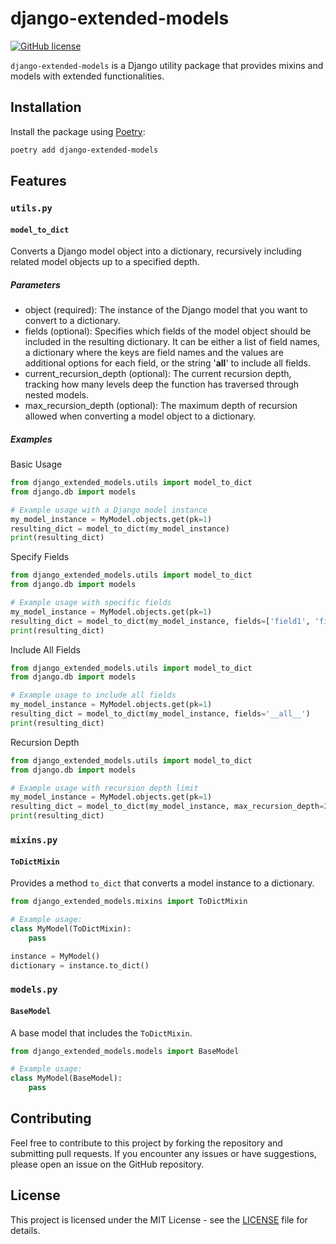 
# django-extended-models

[![GitHub license](https://img.shields.io/badge/license-MIT-blue.svg)](https://github.com/EChachati/django-extended-models/blob/master/LICENSE)

`django-extended-models` is a Django utility package that provides mixins and models with extended functionalities.

## Installation

Install the package using [Poetry](https://python-poetry.org/):

```bash
poetry add django-extended-models
```

## Features

### `utils.py`

#### `model_to_dict`

Converts a Django model object into a dictionary, recursively including related model objects up to a specified depth.

##### Parameters

- object (required): The instance of the Django model that you want to convert to a dictionary.
- fields (optional): Specifies which fields of the model object should be included in the resulting dictionary. It can be either a list of field names, a dictionary where the keys are field names and the values are additional options for each field, or the string '__all__' to include all fields.
- current_recursion_depth (optional): The current recursion depth, tracking how many levels deep the function has traversed through nested models.
- max_recursion_depth (optional): The maximum depth of recursion allowed when converting a model object to a dictionary.

##### Examples

Basic Usage

```python
from django_extended_models.utils import model_to_dict
from django.db import models

# Example usage with a Django model instance
my_model_instance = MyModel.objects.get(pk=1)
resulting_dict = model_to_dict(my_model_instance)
print(resulting_dict)
```

Specify Fields

```python
from django_extended_models.utils import model_to_dict
from django.db import models

# Example usage with specific fields
my_model_instance = MyModel.objects.get(pk=1)
resulting_dict = model_to_dict(my_model_instance, fields=['field1', 'field2'])
print(resulting_dict)
```

Include All Fields

```python
from django_extended_models.utils import model_to_dict
from django.db import models

# Example usage to include all fields
my_model_instance = MyModel.objects.get(pk=1)
resulting_dict = model_to_dict(my_model_instance, fields='__all__')
print(resulting_dict)
```

Recursion Depth

```python
from django_extended_models.utils import model_to_dict
from django.db import models

# Example usage with recursion depth limit
my_model_instance = MyModel.objects.get(pk=1)
resulting_dict = model_to_dict(my_model_instance, max_recursion_depth=2)
print(resulting_dict)
```

### `mixins.py`

#### `ToDictMixin`

Provides a method `to_dict` that converts a model instance to a dictionary.

```python
from django_extended_models.mixins import ToDictMixin

# Example usage:
class MyModel(ToDictMixin):
    pass

instance = MyModel()
dictionary = instance.to_dict()
```

### `models.py`

#### `BaseModel`

A base model that includes the `ToDictMixin`.

```python
from django_extended_models.models import BaseModel

# Example usage:
class MyModel(BaseModel):
    pass
```

## Contributing

Feel free to contribute to this project by forking the repository and submitting pull requests. If you encounter any issues or have suggestions, please open an issue on the GitHub repository.

## License

This project is licensed under the MIT License - see the [LICENSE](https://github.com/EChachati/django-extended-models/blob/master/LICENSE) file for details.
